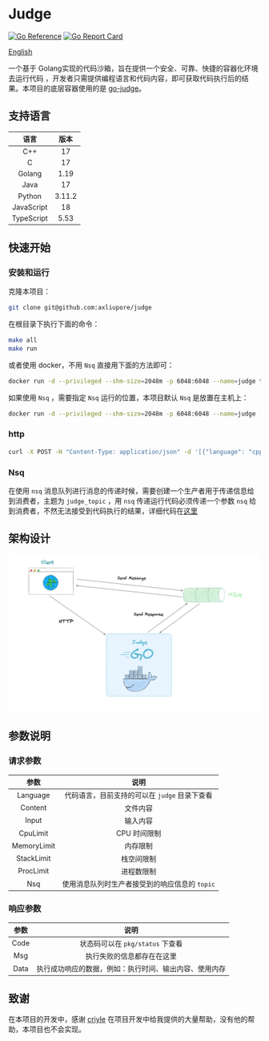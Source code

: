 # Judge

[![Go Reference](https://pkg.go.dev/badge/github.com/axliupore/judge.svg)](https://pkg.go.dev/github.com/axliupore/judge) [![Go Report Card](https://goreportcard.com/badge/github.com/axliupore/judge)](https://goreportcard.com/report/github.com/axliupore/judge)

[English](README.md)

一个基于 Golang实现的代码沙箱，旨在提供一个安全、可靠、快捷的容器化环境去运行代码
，开发者只需提供编程语言和代码内容，即可获取代码执行后的结果。本项目的底层容器使用的是 [go-judge](https://github.com/criyle/go-judge)。

## 支持语言

|     语言     |   版本   |
|:----------:|:------:|
|    C++     |   17   |
|     C      |   17   |
|   Golang   |  1.19  |
|    Java    |   17   |
|   Python   | 3.11.2 |
| JavaScript |   18   |
| TypeScript |  5.53  |

## 快速开始

### 安装和运行

克隆本项目：

```bash
git clone git@github.com:axliupore/judge
```

在根目录下执行下面的命令：

```bash
make all
make run
```

或者使用 docker，不用 `Nsq` 直接用下面的方法即可：

```bash
docker run -d --privileged --shm-size=2048m -p 6048:6048 --name=judge trialoj/judge --http=6048
```

如果使用 `Nsq` ，需要指定 `Nsq` 运行的位置，本项目默认 `Nsq` 是放置在主机上：

```bash
docker run -d --privileged --shm-size=2048m -p 6048:6048 --name=judge --add-host="host.docker.internal:host-gateway" trialoj/judge --http=6048
```

### http

```bash
curl -X POST -H "Content-Type: application/json" -d '[{"language": "cpp", "code":"#include <iostream>\nusing namespace std;\nint main() {\ncout << \"judge\" << endl;\n}"}]' http://127.0.0.1:6048
```

### Nsq

在使用 `nsq` 消息队列进行消息的传递时候，需要创建一个生产者用于传递信息给到消费者，主题为 `judge_topic` ，用 `nsq`
传递运行代码必须传递一个参数 `nsq`
给到消费者，不然无法接受到代码执行的结果，详细代码在[这里](https://github.com/axliupore/judge/blob/master/pkg/nsq/nsq_test.go)

## 架构设计

![design](./doc/design.png)

## 参数说明

### 请求参数

|     参数      |             说明              |
|:-----------:|:---------------------------:|
|  Language   | 代码语言，目前支持的可以在 `judge` 目录下查看 |
|   Content   |            文件内容             |
|    Input    |            输入内容             |
|  CpuLimit   |          CPU 时间限制           |
| MemoryLimit |            内存限制             |
| StackLimit  |            栈空间限制            |
|  ProcLimit  |            进程数限制            |
|     Nsq     | 使用消息队列时生产者接受到的响应信息的 `topic` |

### 响应参数

|  参数  |             说明              |
|:----:|:---------------------------:|
| Code |   状态码可以在 `pkg/status` 下查看   |
| Msg  |        执行失败的信息都存在在这里        |
| Data | 执行成功响应的数据，例如：执行时间、输出内容、使用内存 |

## 致谢

在本项目的开发中，感谢 [criyle](https://github.com/criyle) 在项目开发中给我提供的大量帮助，没有他的帮助，本项目也不会实现。
